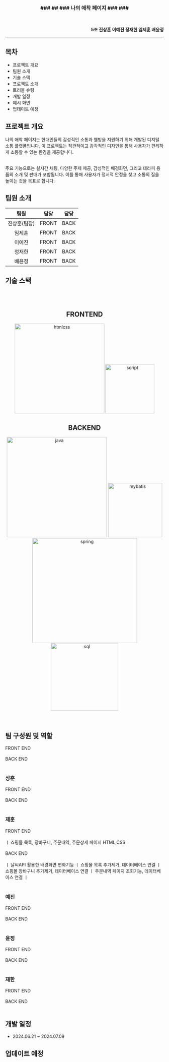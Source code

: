 <div align ="center">
  
  ### ### ## ### 나의 애착 페이지 ### ### #######
<br></div>

<div align ="right"><b>5조 진상훈 이예진 정재한 임제훈 배윤정 </b></div>


---
## 목차
- 프로젝트 개요
- 팀원 소개
- 기술 스택
- 프로젝트 소개
- 트러블 슈팅
- 개발 일정
- 예시 화면
- 업데이트 예정

## 프로젝트 개요
<div align ="center">
</div>
나의 애착 페이지는 현대인들의 감성적인 소통과 웰빙을 지원하기 위해 개발된 디지털 소통 플랫폼입니다. 이 프로젝트는 직관적이고 감각적인 디자인을 통해 사용자가 편리하게 소통할 수 있는 환경을 제공합니다.<br><br>

주요 기능으로는 실시간 채팅, 다양한 주제 제공, 감성적인 배경화면, 그리고 테라피 용품의 소개 및 판매가 포함됩니다. 이를 통해 사용자가 정서적 안정을 찾고 소통의 질을 높이는 것을 목표로 합니다.

## 팀원 소개
|팀원|담당|담당|
|:---:|---|---|
|진상훈(팀장)|FRONT|BACK|https://github.com/hun2zz|
|임제훈|FRONT|BACK|https://github.com/jehoonje|
|이예진|FRONT|BACK|https://github.com/yaejin12|
|정재한|FRONT|BACK|https://github.com/jehoonje|
|배윤정|FRONT|BACK|https://github.com/yunjeongg|

## 기술 스택
<div align ="center">

<br><br>

## FRONTEND
<img width="285" alt="htmlcss" src="https://github.com/jehoonje/jpastudy/assets/70048630/641ccc9a-35af-419e-9cd4-ab26e506dc03">
<img width="156" alt="script" src="https://github.com/jehoonje/jpastudy/assets/70048630/f70b0267-7557-4867-a1d6-43eb98aa43fc">
</div>
<div align ="center">

## BACKEND
<img width="318" alt="java" src="https://github.com/jehoonje/jpastudy/assets/70048630/9fbcae05-a4f1-4646-b866-b26957ba59fe">
<img width="172" alt="mybatis" src="https://github.com/jehoonje/jpastudy/assets/70048630/42cff6b1-937e-4f98-96eb-58a7f4eca394">
<img width="333" alt="spring" src="https://github.com/jehoonje/jpastudy/assets/70048630/6c8f5a6f-0950-4284-b98d-b1aaf8f45986">
<img width="214" alt="sql" src="https://github.com/jehoonje/jpastudy/assets/70048630/1dc323fa-fd03-474f-ba09-a6bf54a569e6">

</div><br><br>

## 팀 구성원 및 역할
  FRONT END<br><br>
  BACK END<br><br>
### 상훈
  FRONT END<br><br>
  BACK END<br><br>
### 제훈
  FRONT END<br><br>
  ㅣ 쇼핑몰 목록, 장바구니, 주문내역, 주문상세 페이지 HTML,CSS<br><br>
  BACK END<br><br>
  ㅣ 날씨API 활용한 배경화면 변화기능 ㅣ 쇼핑몰 목록 추가제거, 데이터베이스 연결 ㅣ<br>
  쇼핑몰 장바구니 추가제거, 데이터베이스 연결 ㅣ 주문내역 페이지 조회기능, 데이터베이스 연결 ㅣ<br><br>

### 예진
  FRONT END<br><br>
  BACK END<br><br>


### 윤정
  FRONT END<br><br>
  BACK END<br><br>

### 재한
  FRONT END<br><br>
  BACK END<br><br>
   
## 개발 일정
- 2024.06.21 ~ 2024.07.09


## 업데이트 예정

